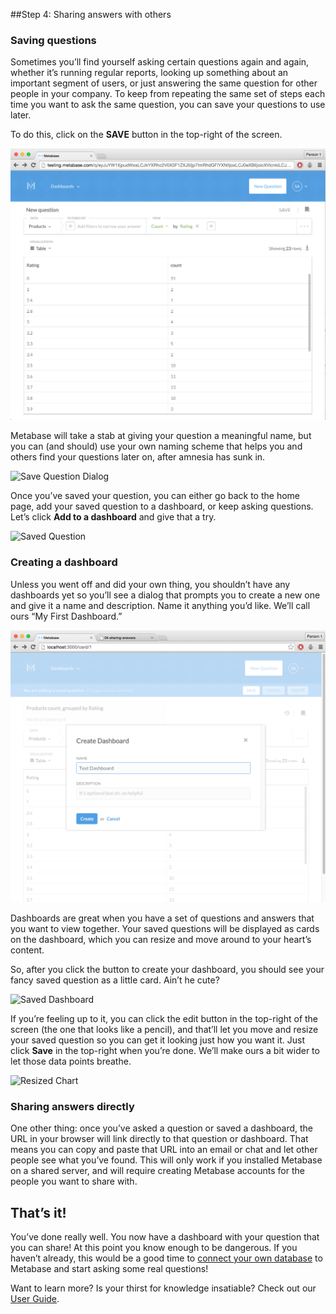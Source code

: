 ##Step 4: Sharing answers with others

### Saving questions

Sometimes you’ll find yourself asking certain questions again and again, whether it’s running regular reports, looking up something about an important segment of users, or just answering the same question for other people in your company. To keep from repeating the same set of steps each time you want to ask the same question, you can save your questions to  use later.

To do this, click on the **SAVE** button in the top-right of the screen.

![savebutton](images/SaveButton.png)

Metabase will take a stab at giving your question a meaningful name, but you can (and should) use your own naming scheme that helps you and others find your questions later on, after amnesia has sunk in. 

![Save Question Dialog](images/SaveQuestionDialog.png)

Once you’ve saved your question, you can either go back to the home page, add your saved question to a dashboard, or keep asking questions. Let’s click **Add to a dashboard** and give that a try.

![Saved Question](images/SavedQuestion.png)

### Creating a dashboard

Unless you went off and did your own thing, you shouldn’t have any dashboards yet so you’ll see a dialog that prompts you to create a new one and give it a name and description. Name it anything you’d like. We’ll call ours “My First Dashboard.”

![Create Dashboard](images/CreateDashboard.png)

Dashboards are great when you have a set of questions and answers that you want to view together. Your saved questions will be displayed as cards on the dashboard, which you can resize and move around to your heart’s content.

So, after you click the button to create your dashboard, you should see your fancy saved question as a little card. Ain’t he cute?

![Saved Dashboard](images/SavedDashboard.png)

If you’re feeling up to it, you can click the edit button in the top-right of the screen (the one that looks like a pencil), and that’ll let you move and resize your saved question so you can get it looking just how you want it. Just click **Save** in the top-right when you’re done. We’ll make ours a bit wider to let those data points breathe.

![Resized Chart](images/ResizedChart.png)

### Sharing answers directly

One other thing: once you’ve asked a question or saved a dashboard, the URL in your browser will link directly to that question or dashboard. That means you can copy and paste that URL into an email or chat and let other people see what you’ve found. This will only work if you installed Metabase on a shared server, and will require creating Metabase accounts for the people you want to share with.

## That’s it!
You’ve done really well. You now have a dashboard with your question that you can share! At this point you know enough to be dangerous. If you haven’t already, this would be a good time to [connect your own database](../users-guide/02-connecting-metabase.md) to Metabase and start asking some real questions!

Want to learn more? Is your thirst for knowledge insatiable? Check out our [User Guide](../users-guide/start.md). 
